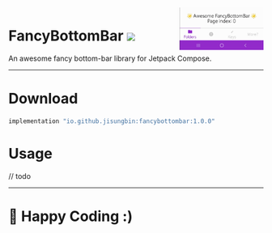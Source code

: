 <img src="FancyBottomBar.gif" width="33%" align="right"/>

# FancyBottomBar ![](https://img.shields.io/maven-central/v/io.github.jisungbin/fancybottombar)

An awesome fancy bottom-bar library for Jetpack Compose.

-----

# Download
```groovy
implementation "io.github.jisungbin:fancybottombar:1.0.0"
```

# Usage
// todo

---

# 🤗 Happy Coding :)
